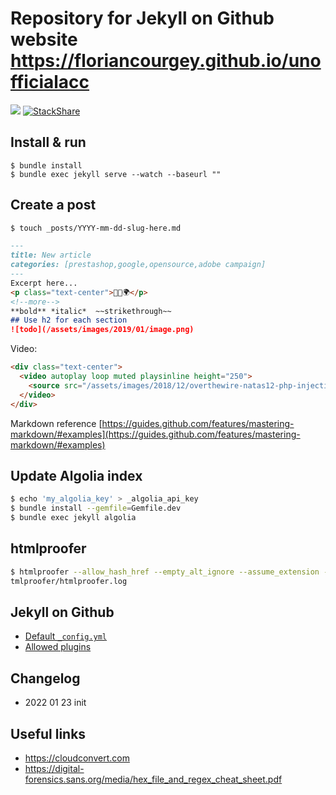 # Repository for Jekyll on Github website https://floriancourgey.github.io/unofficialacc

[![](https://travis-ci.com/floriancourgey/unofficialacc.svg?branch=master)](https://travis-ci.com/floriancourgey/unofficialacc)
[![StackShare](https://img.shields.io/badge/tech-stack-0690fa.svg?style=flat)](https://stackshare.io/floriancourgey/unofficialacc)

## Install & run
```console
$ bundle install
$ bundle exec jekyll serve --watch --baseurl ""

```

## Create a post
```bash
$ touch _posts/YYYY-mm-dd-slug-here.md
```

```markdown
---
title: New article
categories: [prestashop,google,opensource,adobe campaign]
---
Excerpt here...
<p class="text-center">🐍👑🌍</p>
<!--more-->
**bold** *italic*  ~~strikethrough~~
## Use h2 for each section
![todo](/assets/images/2019/01/image.png)
```

Video:
```html
<div class="text-center">
  <video autoplay loop muted playsinline height="250">
    <source src="/assets/images/2018/12/overthewire-natas12-php-injection.mp4" type="video/mp4" />
  </video>
</div>
```

Markdown reference
[https://guides.github.com/features/mastering-markdown/#examples](https://guides.github.com/features/mastering-markdown/#examples)

## Update Algolia index
```bash
$ echo 'my_algolia_key' > _algolia_api_key
$ bundle install --gemfile=Gemfile.dev
$ bundle exec jekyll algolia
```

## htmlproofer
```bash
$ htmlproofer --allow_hash_href --empty_alt_ignore --assume_extension --disable_external ./_site &> h
tmlproofer/htmlproofer.log
```

## Jekyll on Github
- [Default `_config.yml`](https://help.github.com/articles/configuring-jekyll/)
- [Allowed plugins](https://help.github.com/articles/configuring-jekyll-plugins/)

## Changelog
- 2022 01 23 init

## Useful links
- https://cloudconvert.com
- https://digital-forensics.sans.org/media/hex_file_and_regex_cheat_sheet.pdf
